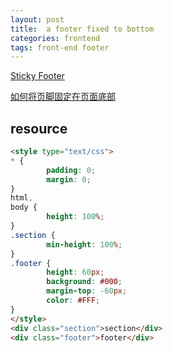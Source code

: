 ```yaml
---
layout: post
title:  a footer fixed to bottom
categories: frontend
tags: front-end footer
---
```


[Sticky Footer](http://css-tricks.com/snippets/css/sticky-footer/)

[如何将页脚固定在页面底部](http://www.w3cplus.com/css/css-sticky-foot-at-bottom-of-the-page)

## resource

```html
<style type="text/css">
* {
        padding: 0;
        margin: 0;
}
html,
body {
        height: 100%;
}
.section {
        min-height: 100%;
}
.footer {
        height: 60px;
        background: #000;
        margin-top: -60px;
        color: #FFF;
}
</style>
<div class="section">section</div>
<div class="footer">footer</div>
```
